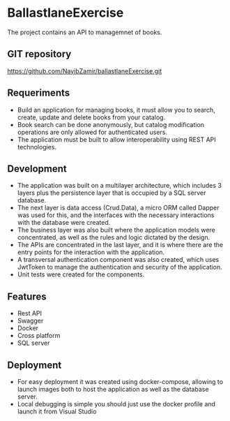 # BallastlaneExercise

The project contains an API to managemnet of books.

## GIT repository
https://github.com/NayibZamir/ballastlaneExercise.git


## Requeriments
- Build an application for managing books, it must allow you to search, create, update and delete books from your catalog.
- Book search can be done anonymously, but catalog modification operations are only allowed for authenticated users.
- The application must be built to allow interoperability using REST API technologies.

## Development

 - The application was built on a multilayer architecture, which includes 3 layers plus the persistence layer that is occupied by a SQL server database.
 - The next layer is data access (Crud.Data), a micro ORM called Dapper was used for this, and the interfaces with the necessary interactions with the database were created.
 - The business layer was also built where the application models were concentrated, as well as the rules and logic dictated by the design.
 - The APIs are concentrated in the last layer, and it is where there are the entry points for the interaction with the application.
 - A transversal authentication component was also created, which uses JwtToken to manage the authentication and security of the application. 
 - Unit tests were created for the components.

## Features

- Rest API
- Swagger
- Docker
- Cross platform
- SQL server

## Deployment

- For easy deployment it was created using docker-compose, allowing to launch images both to host the application as well as the database server.
- Local debugging is simple you should just use the docker profile and launch it from Visual Studio



